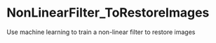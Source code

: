 # NonLinearFilter_ToRestoreImages
Use machine learning to train a non-linear filter to restore images
